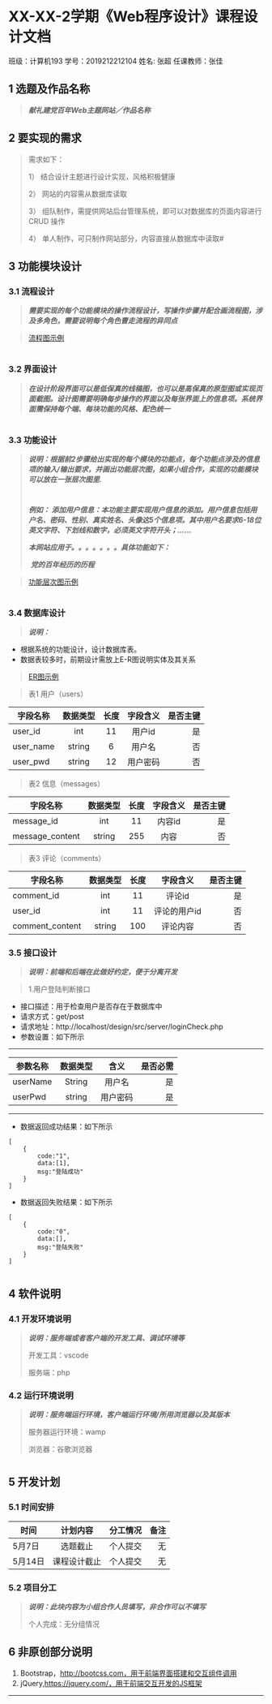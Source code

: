 # XX-XX-2学期《Web程序设计》课程设计文档
班级：计算机193  学号：2019212212104  姓名: 张超
任课教师：张佳

## 1 选题及作品名称
>***献礼建党百年Web主题网站／作品名称***

## 2 要实现的需求
>需求如下： 
>
>1） 结合设计主题进行设计实现，风格积极健康 
>
>2） 网站的内容需从数据库读取 
>
>3） 组队制作，需提供网站后台管理系统，即可以对数据库的页面内容进行 CRUD 操作 
>
>4） 单人制作，可只制作网站部分，内容直接从数据库中读取#

## 3 功能模块设计

### 3.1 流程设计
>***需要实现的每个功能模块的操作流程设计，写操作步骤并配合画流程图，涉及多角色，需要说明每个角色曹走流程的异同点***

>[流程图示例](https://www.processon.com/view/link/5c0549c0e4b0615cb4d7b2ae)
#

### 3.2 界面设计
>***在设计阶段界面可以是低保真的线稿图，也可以是高保真的原型图或实现页面截图。设计图需要明确每步操作的界面以及每张界面上的信息项。系统界面需保持每个端、每块功能的风格、配色统一***
#


### 3.3 功能设计
>***说明：根据前2步骤给出实现的每个模块的功能点，每个功能点涉及的信息项的输入/输出要求，并画出功能层次图，如果小组合作，实现的功能模块可以放在一张层次图里.***
>#
>***例如：
>添加用户信息：本功能主要实现用户信息的添加。用户信息包括用户名、密码、性别、真实姓名、头像这5个信息项。其中用户名要求6-18位英文字符、下划线和数字，必须英文字符开头；……***
>
>***本网站应用于。。。。。。。具体功能如下：***
>
>​		***党的百年经历的历程***

>[功能层次图示例](https://ss0.baidu.com/-Po3dSag_xI4khGko9WTAnF6hhy/baike/pic/item/77c6a7efce1b9d1646aa7c49f3deb48f8c5464ad.jpg)

#


### 3.4 数据库设计
>***说明：***
>
* 根据系统的功能设计，设计数据库表。
* 数据表较多时，前期设计需放上E-R图说明实体及其关系

>[ER图示例](http://www.9laile.com/uploadfile/2017-01/1483427184vciMgy.gif)

>表1  用户（users）

字段名称|数据类型|长度|字段含义|是否主键
--|:--:|:--:|:--:|--:
user_id|int|11|用户id|是
user_name|string|6|用户名|否
user_pwd|string|12|用户密码|否
> 表2 信息（messages）

| 字段名称        | 数据类型 | 长度 | 字段含义 | 是否主键 |
| --------------- | :------: | :--: | :------: | -------: |
| message_id      |   int    |  11  |  内容id  |       是 |
| message_content |  string  | 255  |   内容   |       否 |

> 表3 评论（comments）

| 字段名称        | 数据类型 | 长度 |   字段含义   | 是否主键 |
| --------------- | :------: | :--: | :----------: | -------: |
| comment_id      |   int    |  11  |    评论id    |       是 |
| user_id         |   int    |  11  | 评论的用户id |       否 |
| comment_content |  string  | 100  |   评论内容   |       否 |



### 3.5 接口设计

>***说明：前端和后端在此做好约定，便于分离开发***

> 1.用户登陆判断接口
* 接口描述：用于检查用户是否存在于数据库中
* 请求方式：get/post
* 请求地址：http://localhost/design/src/server/loginCheck.php
* 参数设置：如下所示
---
参数名称|数据类型|含义|是否必需
--|:--:|:--:|--:
userName|String|用户名|是
userPwd|string|用户密码|是
---
* 数据返回成功结果：如下所示
```
[
    {
        code:"1",
        data:[1],
        msg:"登陆成功"
    }
]

```

* 数据返回失败结果：如下所示
```
[
    {
        code:"0",
        data:[],
        msg:"登陆失败"
    }
]
```
#

## 4 软件说明

### 4.1 开发环境说明
>***说明：服务端或者客户端的开发工具、调试环境等***
>
>开发工具：vscode
>
>服务端：php


### 4.2 运行环境说明
>***说明：服务端运行环境，客户端运行环境/所用浏览器以及其版本***
>
>服务器运行环境：wamp
>
>浏览器：谷歌浏览器

#

## 5 开发计划
### 5.1 时间安排

时间|计划内容|分工情况|备注
--|:--:|:--:|--:
5月7日|选题截止|个人提交|无
5月14日|课程设计截止|个人提交|无



### 5.2 项目分工
>***说明：此块内容为小组合作人员填写，非合作可以不填写***
>
>个人完成：无分组情况
## 6 非原创部分说明
1. Bootstrap，http://bootcss.com，用于前端界面搭建和交互组件调用
2. jQuery,https://jquery.com/，用于前端交互开发的JS框架

****
